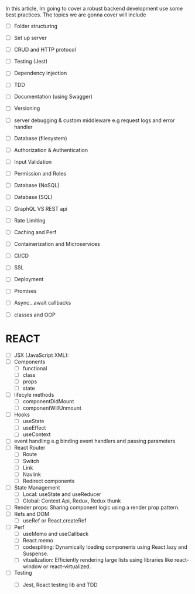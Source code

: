 In this article, Im going to cover a robust backend development use some best practices. The topics we are gonna cover will include
- [ ] Folder structuring
- [ ] Set up server
- [ ] CRUD and HTTP protocol
- [ ] Testing (Jest)
- [ ] Dependency injection
- [ ] TDD
- [ ] Documentation (using Swagger)
- [ ] Versioning
- [ ] server debugging & custom middleware e.g request logs and error handler
- [ ] Database (filesystem)
- [ ] Authorization & Authentication
- [ ] Input Validation
- [ ] Permission and Roles
- [ ] Database (NoSQL)
- [ ] Database (SQL)
- [ ] GraphQL VS REST api
- [ ] Rate Limiting
- [ ] Caching and Perf
- [ ] Containerization and Microservices
- [ ] CI/CD
- [ ] SSL
- [ ] Deployment





















- [ ] Promises
- [ ] Async...await callbacks
- [ ] classes and OOP



# REACT
- [ ] JSX (JavaScript XML):
- [ ] Components
    - [ ] functional
    - [ ] class
    - [ ] props
    - [ ] state
- [ ] lifecyle methods
    - [ ] componentDidMount
    - [ ] componentWillUnmount
- [ ] Hooks
    - [ ] useState
    - [ ] useEffect
    - [ ] useContext
- [ ] event handling e.g binding event handlers and passing parameters
- [ ] React Router
    - [ ] Route
    - [ ] Switch
    - [ ] Link
    - [ ] Navlink
    - [ ] Redirect components
- [ ] State Management
    - [ ] Local: useState and useReducer 
    - [ ] Global: Context Api, Redux, Redux thunk
- [ ] Render props: Sharing component logic using a render prop pattern.
- [ ] Refs and DOM
    - [ ] useRef or React.createRef
- [ ] Perf
    - [ ] useMemo and useCallback
    - [ ] React.memo
    - [ ] codespliting: Dynamically loading components using React.lazy and Suspense.
    - [ ] vitualization: Efficiently rendering large lists using libraries like react-window or react-virtualized.
- [ ] Testing
    - [ ] Jest, React testing lib and TDD
   